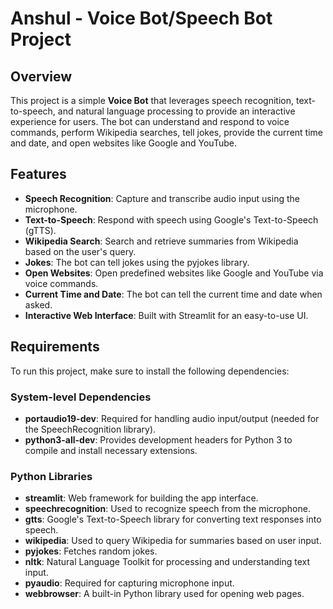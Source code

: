 # Anshul - Voice Bot/Speech Bot Project

## Overview

This project is a simple **Voice Bot** that leverages speech recognition, text-to-speech, and natural language processing to provide an interactive experience for users. The bot can understand and respond to voice commands, perform Wikipedia searches, tell jokes, provide the current time and date, and open websites like Google and YouTube.

## Features

- **Speech Recognition**: Capture and transcribe audio input using the microphone.
- **Text-to-Speech**: Respond with speech using Google's Text-to-Speech (gTTS).
- **Wikipedia Search**: Search and retrieve summaries from Wikipedia based on the user's query.
- **Jokes**: The bot can tell jokes using the pyjokes library.
- **Open Websites**: Open predefined websites like Google and YouTube via voice commands.
- **Current Time and Date**: The bot can tell the current time and date when asked.
- **Interactive Web Interface**: Built with Streamlit for an easy-to-use UI.

## Requirements

To run this project, make sure to install the following dependencies:

### System-level Dependencies

- **portaudio19-dev**: Required for handling audio input/output (needed for the SpeechRecognition library).
- **python3-all-dev**: Provides development headers for Python 3 to compile and install necessary extensions.

### Python Libraries

- **streamlit**: Web framework for building the app interface.
- **speechrecognition**: Used to recognize speech from the microphone.
- **gtts**: Google's Text-to-Speech library for converting text responses into speech.
- **wikipedia**: Used to query Wikipedia for summaries based on user input.
- **pyjokes**: Fetches random jokes.
- **nltk**: Natural Language Toolkit for processing and understanding text input.
- **pyaudio**: Required for capturing microphone input.
- **webbrowser**: A built-in Python library used for opening web pages.

